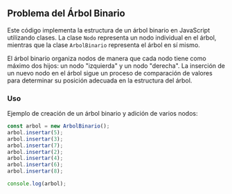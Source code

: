 ## Problema del Árbol Binario

Este código implementa la estructura de un árbol binario en JavaScript utilizando clases. La clase `Nodo` representa un nodo individual en el árbol, mientras que la clase `ArbolBinario` representa el árbol en sí mismo.

El árbol binario organiza nodos de manera que cada nodo tiene como máximo dos hijos: un nodo "izquierda" y un nodo "derecha". La inserción de un nuevo nodo en el árbol sigue un proceso de comparación de valores para determinar su posición adecuada en la estructura del árbol.

### Uso

Ejemplo de creación de un árbol binario y adición de varios nodos:

```javascript
const arbol = new ArbolBinario();
arbol.insertar(5);
arbol.insertar(3);
arbol.insertar(7);
arbol.insertar(2);
arbol.insertar(4);
arbol.insertar(6);
arbol.insertar(8);

console.log(arbol);
